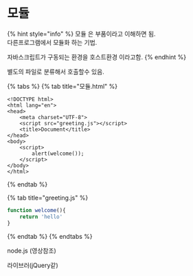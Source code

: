 # 모듈

{% hint style="info" %}
모듈 은 부품이라고 이해하면 됨.  
다른프로그램에서 모듈화 하는 기법.  
  
자바스크립트가 구동되는 환경을 호스트환경 이라고함.
{% endhint %}

  
별도의 파일로 분류해서 호출할수 있음.

{% tabs %}
{% tab title="모듈.html" %}
```markup
<!DOCTYPE html>
<html lang="en">
<head>
    <meta charset="UTF-8">
    <script src="greeting.js"></script>
    <title>Document</title>
</head>
<body>
    <script>
        alert(welcome());
    </script>
</body>
</html>
```
{% endtab %}

{% tab title="greeting.js" %}
```javascript
function welcome(){
    return 'hello'
}
```
{% endtab %}
{% endtabs %}

  
node.js \(영상참조\)  


라이브러\(jQuery같\)

